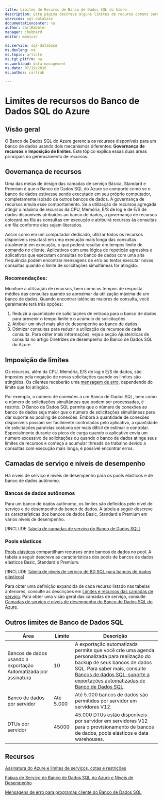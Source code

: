 ```yaml
---
title: Limites de Recurso de Banco de Dados SQL do Azure
description: Esta página descreve alguns limites de recurso comuns para o Banco de Dados SQL do Azure.
services: sql-database
documentationcenter: na
author: CarlRabeler
manager: jhubbard
editor: monicar

ms.service: sql-database
ms.devlang: na
ms.topic: article
ms.tgt_pltfrm: na
ms.workload: data-management
ms.date: 07/19/2016
ms.author: carlrab

---
```

# Limites de recursos do Banco de Dados SQL do Azure
## Visão geral
O Banco de Dados SQL do Azure gerencia os recursos disponíveis para um banco de dados usando dois mecanismos diferentes: **Governança de recursos** e **Imposição de limites**. Este tópico explica essas duas áreas principais do gerenciamento de recursos.

## Governança de recursos
Uma das metas de design das camadas de serviço Básica, Standard e Premium é que o Banco de Dados SQL do Azure se comporte como se o banco de dados estivesse sendo executado em seu próprio computador, completamente isolado de outros bancos de dados. A governança de recursos emula esse comportamento. Se a utilização de recursos agregada atingir o máximo de recursos da CPU, Memória, E/S de log e de E/S de dados disponíveis atribuídos ao banco de dados, a governança de recursos colocará na fila as consultas em execução e atribuirá recursos às consultas em fila conforme eles sejam liberados.

Assim como em um computador dedicado, utilizar todos os recursos disponíveis resultará em uma execução mais longa das consultas atualmente em execução, o que poderá resultar em tempos limite de comando no cliente. Aplicativos com uma lógica de repetição agressiva e aplicativos que executam consultas no banco de dados com uma alta frequência podem encontrar mensagens de erro ao tentar executar novas consultas quando o limite de solicitações simultâneas for atingido.

### Recomendações:
Monitore a utilização de recursos, bem como os tempos de resposta médios das consultas quando se aproximar da utilização máxima de um banco de dados. Quando encontrar latências maiores de consulta, você geralmente terá três opções:

1. Reduzir a quantidade de solicitações de entrada para o banco de dados para prevenir o tempo limite e o acúmulo de solicitações.
2. Atribuir um nível mais alto de desempenho ao banco de dados.
3. Otimizar consultas para reduzir a utilização de recursos de cada consulta. Para obter mais informações, veja a seção Ajuste/dicas de consulta no artigo Diretrizes de desempenho do Banco de Dados SQL do Azure.

## Imposição de limites
Os recursos, além da CPU, Memória, E/S de log e E/S de dados, são impostos pela negação de novas solicitações quando os limites são atingidos. Os clientes receberão uma [mensagem de erro](sql-database-develop-error-messages.md), dependendo do limite que foi atingido.

Por exemplo, o número de conexões a um Banco de Dados SQL, bem como o número de solicitações simultâneas que podem ser processadas, é restrito. O Banco de Dados SQL permite que o número de conexões ao banco de dados seja maior que o número de solicitações simultâneas para dar suporte ao pooling de conexões. Embora a quantidade de conexões disponíveis possam ser facilmente controladas pelo aplicativo, a quantidade de solicitações paralelas costuma ser mais difícil de estimar e controlar. Especialmente durante os picos de carga quando o aplicativo envia um número excessivo de solicitações ou quando o banco de dados atinge seus limites de recursos e começa a acumular threads de trabalho devido a consultas com execução mais longa, é possível encontrar erros.

## Camadas de serviço e níveis de desempenho
Há níveis de serviço e níveis de desempenho para os pools elásticos e de banco de dados autônomo.

### Bancos de dados autônomos
Para um banco de dados autônomo, os limites são definidos pelo nível de serviço e de desempenho do banco de dados. A tabela a seguir descreve as características dos bancos de dados Basic, Standard e Premium em vários níveis de desempenho.

[!INCLUDE [Tabela de camadas de serviço do Banco de Dados SQL](../../includes/sql-database-service-tiers-table.md)]

### Pools elásticos
[Pools elásticos](sql-database-elastic-pool.md) compartilham recursos entre bancos de dados no pool. A tabela a seguir descreve as características dos pools de bancos de dados elásticos Basic, Standard e Premium.

[!INCLUDE [Tabela de níveis de serviço de BD SQL para bancos de dados elásticos](../../includes/sql-database-service-tiers-table-elastic-db-pools.md)]

Para obter uma definição expandida de cada recurso listado nas tabelas anteriores, consulte as descrições em [Limites e recursos das camadas de serviço](sql-database-performance-guidance.md#service-tier-capabilities-and-limits). Para obter uma visão geral das camadas de serviço, consulte [Camadas de serviço e níveis de desempenho do Banco de Dados SQL do Azure](sql-database-service-tiers.md).

## Outros limites de Banco de Dados SQL
| Área | Limite | Descrição |
| --- | --- | --- |
| Bancos de dados usando a exportação Automatizada por assinatura |10 |A exportação automatizada permite que você crie uma agenda personalizada para realização do backup de seus bancos de dados SQL. Para saber mais, consulte [Bancos de dados SQL: suporte a exportações automatizadas de Banco de Dados SQL](http://weblogs.asp.net/scottgu/windows-azure-july-updates-sql-database-traffic-manager-autoscale-virtual-machines). |
| Banco de dados por servidor |Até 5.000 |Até 5.000 bancos de dados são permitidos por servidor em servidores V12. |
| DTUs por servidor |45000 |45\.000 DTUs estão disponíveis por servidor em servidores V12 para o provisionamento de bancos de dados, pools elásticos e data warehouses. |

## Recursos
[Assinatura do Azure e limites de serviços, cotas e restrições](../azure-subscription-service-limits.md)

[Faixas de Serviço de Banco de Dados SQL do Azure e Níveis de Desempenho](sql-database-service-tiers.md)

[Mensagens de erro para programas cliente do Banco de Dados SQL](sql-database-develop-error-messages.md)

<!---HONumber=AcomDC_0914_2016-->